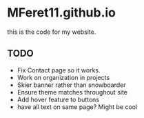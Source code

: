 # MFeret11.github.io
this is the code for my website.
## TODO
- Fix Contact page so it works.
- Work on organization in projects
- Skier banner rather than snowboarder
- Ensure theme matches throughout site
- Add hover feature to buttons
- have all text on same page? Might be cool